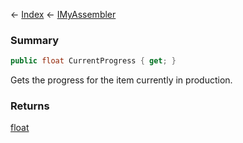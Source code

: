 ← [Index](Api-Index) ← [IMyAssembler](Sandbox.ModAPI.Ingame.IMyAssembler)

### Summary

```csharp
public float CurrentProgress { get; }
```

Gets the progress for the item currently in production.

### Returns

[float](System.Single)

